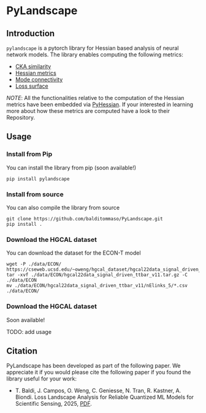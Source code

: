 # PyLandscape

## Introduction
`pylandscape` is a pytorch library for Hessian based analysis of neural network models. The library enables computing the following metrics:

- [CKA similarity](https://arxiv.org/pdf/2010.15327)
- [Hessian metrics](https://arxiv.org/pdf/1912.07145)
- [Mode connectivity](https://arxiv.org/pdf/1802.10026)
- [Loss surface](https://arxiv.org/pdf/1712.09913)

*NOTE*: All the functionalities relative to the computation of the Hessian metrics have been embedded via [PyHessian](https://github.com/amirgholami/PyHessian). If your interested in learning more about how these metrics are computed have a look to their Repository.


## Usage
### Install from Pip
You can install the library from pip (soon available!)
```
pip install pylandscape
```

### Install from source
You can also compile the library from source
```
git clone https://github.com/balditommaso/PyLandscape.git
pip install .
```

### Download the HGCAL dataset
You can download the dataset for the ECON-T model
```
wget -P ./data/ECON/ https://cseweb.ucsd.edu/~oweng/hgcal_dataset/hgcal22data_signal_driven_ttbar_v11.tar.gz 
tar -xvf ./data/ECON/hgcal22data_signal_driven_ttbar_v11.tar.gz -C ./data/ECON
mv ./data/ECON/hgcal22data_signal_driven_ttbar_v11/nElinks_5/*.csv ./data/ECON/
```
### Download the HGCAL dataset
Soon available!

TODO: add usage

## Citation
PyLandscape has been developed as part of the following paper. We appreciate it if you would please cite the following paper if you found the library useful for your work:

* T. Baldi, J. Campos, O. Weng, C. Geniesse, N. Tran, R. Kastner, A. Biondi. Loss Landscape Analysis for Reliable Quantized ML Models for Scientific Sensing, 2025, [PDF]().
